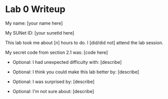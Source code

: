 Lab 0 Writeup
=============

My name: [your name here]

My SUNet ID: [your sunetid here]

This lab took me about [n] hours to do. I [did/did not] attend the lab session.

My secret code from section 2.1 was: [code here]

- Optional: I had unexpected difficulty with: [describe]

- Optional: I think you could make this lab better by: [describe]

- Optional: I was surprised by: [describe]

- Optional: I'm not sure about: [describe]
